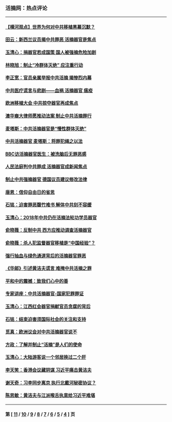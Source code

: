### 活摘网：热点评论
---
#### [【横河观点】世界为何对中共移植黑幕沉默？](../../pages/nf5879/n13244249.md?05230430) 
#### [田云：新西兰议员揭中共罪恶 活摘器官是焦点](../../pages/nf5879/n13070629.md?05230430) 
#### [玉清心：捐器官若成国策 国人被强摘危险加剧](../../pages/nf5879/n12802713.md?05230430) 
#### [林晓旭：制止“冷群体灭绝” 应注重行动](../../pages/nf5879/n12779736.md?05230430) 
#### [李正宽：官员亲属举报中共活摘 揭惨烈内幕](../../pages/nf5879/n12684490.md?05230430) 
#### [中共医疗谎言与悲剧——血祸 活摘器官 瘟疫](../../pages/nf5879/n12372103.md?05230430) 
#### [欧洲移植大会 中共掠夺器官再成焦点](../../pages/nf5879/n11538883.md?05230430) 
#### [澳华裔大律师愿推动法案 制止中共活摘罪行](../../pages/nf5879/n11377039.md?05230430) 
#### [麦塔斯：中共活摘器官是“慢性群体灭绝”](../../pages/nf5879/n11350529.md?05230430) 
#### [中共活摘器官 麦塔斯：将罪犯绳之以法](../../pages/nf5879/n11347973.md?05230430) 
#### [BBC访活摘器官医生：被洗脑后无罪恶感](../../pages/nf5879/n11335935.md?05230430) 
#### [人民法庭判中共罪成 活摘器官成新闻焦点](../../pages/nf5879/n11331578.md?05230430) 
#### [制止中共强摘器官 德国议员建议修改法律](../../pages/nf5879/n11249451.md?05230430) 
#### [唐恩：信仰自由日的省思](../../pages/nf5879/n11003525.md?05230430) 
#### [石铭：迫害罪恶罄竹难书  解体中共刻不容缓](../../pages/nf5879/n10942855.md?05230430) 
#### [玉清心：2018年中共仍在活摘法轮功学员器官](../../pages/nf5879/n10914646.md?05230430) 
#### [俞晓薇：反制中共 西方应推动调查活摘器官](../../pages/nf5879/n10794671.md?05230430) 
#### [俞晓薇：杀人犯监督器官移植是“中国经验”？](../../pages/nf5879/n10466427.md?05230430) 
#### [强行抽血与绿色通道背后的活摘器官罪恶](../../pages/nf5879/n10004708.md?05230430) 
#### [《华邮》引述黄洁夫谎言 难掩中共活摘之罪](../../pages/nf5879/n9642309.md?05230430) 
#### [平和中的震撼：致我们心中的善](../../pages/nf5879/n9021123.md?05230430) 
#### [专家讲座：中共活摘器官-国家犯罪罪证](../../pages/nf5879/n8828153.md?05230430) 
#### [玉清心：江西红会器官捐献官员贪腐的背后](../../pages/nf5879/n8522122.md?05230430) 
#### [石铭：结束迫害须国际社会的关注和支持](../../pages/nf5879/n8443497.md?05230430) 
#### [觅真：欧洲议会对中共活摘器官说不](../../pages/nf5879/n8337486.md?05230430) 
#### [方政：了解并制止“活摘”是人们的使命](../../pages/nf5879/n8329214.md?05230430) 
#### [玉清心：大陆游客说一个邻居换过二个肝](../../pages/nf5879/n8291404.md?05230430) 
#### [李天笑：香港会议藏阴谋 习近平痛击黄洁夫](../../pages/nf5879/n8241459.md?05230430) 
#### [谢天奇：习李同步离京 执行北戴河秘密协议？](../../pages/nf5879/n8230418.md?05230430) 
#### [陈思敏：黄洁夫与江派喉舌执意给习近平难堪](../../pages/nf5879/n8222166.md?05230430) 

---
#### 第 [ [11](./11.md?05230430) / [10](./10.md?05230430) / [9](./9.md?05230430) / [8](./8.md?05230430) / [7](./7.md?05230430) / [6](./6.md?05230430) / [5](./5.md?05230430) / [4](./4.md?05230430) ] 页
